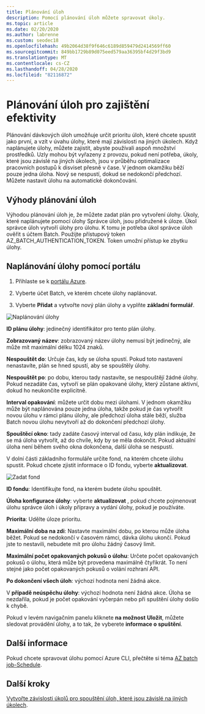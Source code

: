 ```yaml
---
title: Plánování úloh
description: Pomocí plánování úloh můžete spravovat úkoly.
ms.topic: article
ms.date: 02/20/2020
ms.author: labrenne
ms.custom: seodec18
ms.openlocfilehash: 49b2064d38f9f646c6189d859479d2414569ff60
ms.sourcegitcommit: 849bb1729b89d075eed579aa36395bf4d29f3bd9
ms.translationtype: MT
ms.contentlocale: cs-CZ
ms.lasthandoff: 04/28/2020
ms.locfileid: "82116872"
---
```

# <a name="schedule-jobs-for-efficiency"></a>Plánování úloh pro zajištění efektivity

Plánování dávkových úloh umožňuje určit prioritu úloh, které chcete spustit jako první, a vzít v úvahu úlohy, které mají závislosti na jiných úkolech. Když naplánujete úlohy, můžete zajistit, abyste používali aspoň množství prostředků. Uzly mohou být vyřazeny z provozu, pokud není potřeba, úkoly, které jsou závislé na jiných úkolech, jsou v průběhu optimalizace pracovních postupů k disviset přesně v čase. V jednom okamžiku běží pouze jedna úloha. Nový se nespustí, dokud se nedokončí předchozí. Můžete nastavit úlohu na automatické dokončování. 

## <a name="benefit-of-job-scheduling"></a>Výhody plánování úloh

Výhodou plánování úloh je, že můžete zadat plán pro vytvoření úlohy. Úkoly, které naplánujete pomocí úlohy Správce úloh, jsou přidružené k úloze. Úkol správce úloh vytvoří úlohy pro úlohu. K tomu je potřeba úkol správce úloh ověřit s účtem Batch. Použijte přístupový token AZ_BATCH_AUTHENTICATION_TOKEN. Token umožní přístup ke zbytku úlohy. 

## <a name="use-the-portal-to-schedule-a-job"></a>Naplánování úlohy pomocí portálu

   1. Přihlaste se k [portálu Azure](https://portal.azure.com/).

   2. Vyberte účet Batch, ve kterém chcete úlohy naplánovat.

   3. Vyberte **Přidat** a vytvořte nový plán úlohy a vyplňte **základní formulář**.



![Naplánování úlohy][1]

**ID plánu úlohy**: jedinečný identifikátor pro tento plán úlohy.

**Zobrazovaný název**: zobrazovaný název úlohy nemusí být jedinečný, ale může mít maximální délku 1024 znaků.

**Nespouštět do**: Určuje čas, kdy se úloha spustí. Pokud toto nastavení nenastavíte, plán se hned spustí, aby se spouštěly úlohy.

**Nespouštět po**: po dobu, kterou tady nastavíte, se nespouštějí žádné úlohy. Pokud nezadáte čas, vytvoří se plán opakované úlohy, který zůstane aktivní, dokud ho neukončíte explicitně.

**Interval opakování**: můžete určit dobu mezi úlohami. V jednom okamžiku může být naplánována pouze jedna úloha, takže pokud je čas vytvořit novou úlohu v rámci plánu úlohy, ale předchozí úloha stále běží, služba Batch novou úlohu nevytvoří až do dokončení předchozí úlohy.  

**Spouštěcí okno**: tady zadáte časový interval od času, kdy plán indikuje, že se má úloha vytvořit, až do chvíle, kdy by se měla dokončit. Pokud aktuální úloha není během svého okna dokončena, další úloha se nespustí.

V dolní části základního formuláře určíte fond, na kterém chcete úlohu spustit. Pokud chcete zjistit informace o ID fondu, vyberte **aktualizovat**. 

![Zadat fond][2]


**ID fondu**: Identifikujte fond, na kterém budete úlohu spouštět.

**Úloha konfigurace úlohy**: vyberte **aktualizovat** , pokud chcete pojmenovat úlohu správce úloh i úkoly přípravy a vydání úlohy, pokud je používáte.

**Priorita**: Udělte úloze prioritu.

**Maximální doba na zdi**: Nastavte maximální dobu, po kterou může úloha běžet. Pokud se nedokončí v časovém rámci, dávka úlohu ukončí. Pokud jste to nestavili, nebudete mít pro úlohu žádný časový limit.

**Maximální počet opakovaných pokusů o úlohu**: Určete počet opakovaných pokusů o úlohu, která může být provedena maximálně čtyřikrát. To není stejné jako počet opakovaných pokusů o volání rozhraní API.

**Po dokončení všech úloh**: výchozí hodnota není žádná akce.

V **případě neúspěchu úlohy**: výchozí hodnota není žádná akce. Úloha se nezdařila, pokud je počet opakování vyčerpán nebo při spuštění úlohy došlo k chybě. 

Pokud v levém navigačním panelu kliknete **na možnost** **Uložit**, můžete sledovat provádění úlohy, a to tak, že vyberete **informace o spuštění**.


## <a name="for-more-information"></a>Další informace

Pokud chcete spravovat úlohu pomocí Azure CLI, přečtěte si téma [AZ batch job-Schedule](https://docs.microsoft.com/cli/azure/batch/job-schedule?view=azure-cli-latest).

## <a name="next-steps"></a>Další kroky

[Vytvořte závislosti úkolů pro spouštění úloh, které jsou závislé na jiných úkolech](batch-task-dependencies.md).





[1]: ./media/batch-job-schedule/add_job_schedule-02.png
[2]: ./media/batch-job-schedule/add_job_schedule-03.png


